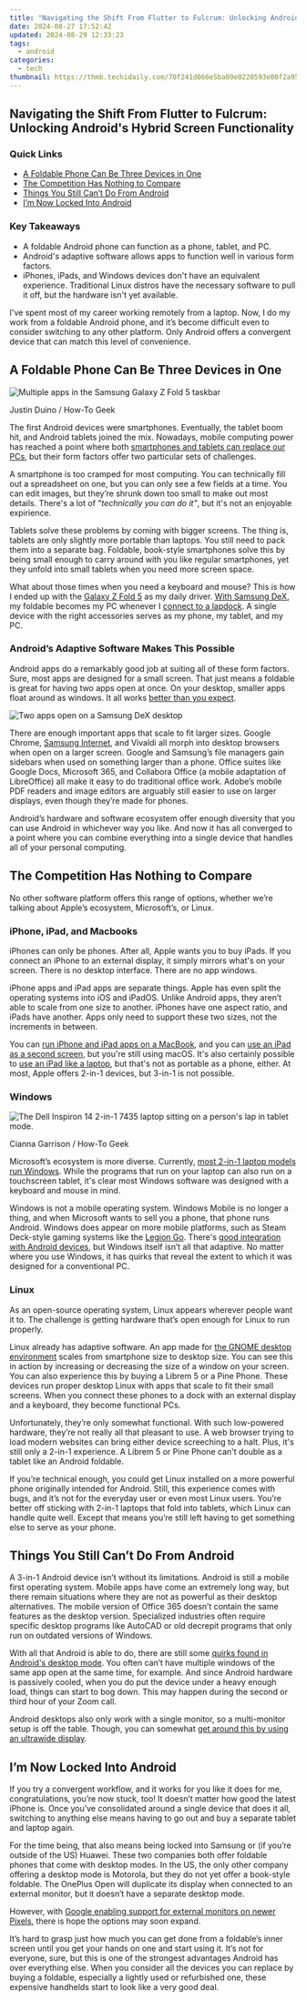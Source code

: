 ```yaml
---
title: "Navigating the Shift From Flutter to Fulcrum: Unlocking Android's Hybrid Screen Functionality"
date: 2024-08-27 17:52:42
updated: 2024-08-29 12:33:23
tags:
  - android
categories:
  - tech
thumbnail: https://thmb.techidaily.com/70f241d066e5ba09e0220593e00f2a957d64d581fb486617b19976fb6093a216.jpg
---
```


## Navigating the Shift From Flutter to Fulcrum: Unlocking Android's Hybrid Screen Functionality

### Quick Links

* [​A Foldable Phone Can Be Three Devices in One](https://ai-video-editing.techidaily.com/new-2024-approved-are-you-curious-about-finding-a-good-iphone-slow-motion-app-discover-the-top-rated-applications-in-the-market-that-will-help-you-create-th/)
* [​The Competition Has Nothing to Compare](https://video-screen-grab.techidaily.com/new-in-2024-seize-your-online-sessions-the-ultimate-browser-recording-tools-list/)
* [​Things You Still Can’t Do From Android](https://some-approaches.techidaily.com/2024-approved-the-perfect-pathway-insta-to-tiktok-junction/)
* [I’m Now Locked Into Android](https://buynow-help.techidaily.com/minecraft-review-the-ultimate-all-ages-sandbox/)

### Key Takeaways

* A foldable Android phone can function as a phone, tablet, and PC.
* Android's adaptive software allows apps to function well in various form factors.
* iPhones, iPads, and Windows devices don't have an equivalent experience. Traditional Linux distros have the necessary software to pull it off, but the hardware isn't yet available.

 I've spent most of my career working remotely from a laptop. Now, I do my work from a foldable Android phone, and it’s become difficult even to consider switching to any other platform. Only Android offers a convergent device that can match this level of convenience.

##  ​A Foldable Phone Can Be Three Devices in One

![Multiple apps in the Samsung Galaxy Z Fold 5 taskbar](https://static1.howtogeekimages.com/wordpress/wp-content/uploads/wm/2023/08/multiple-apps-in-the-samsung-galaxy-z-fold-5-taskbar.jpg) 

Justin Duino / How-To Geek

 The first Android devices were smartphones. Eventually, the tablet boom hit, and Android tablets joined the mix. Nowadays, mobile computing power has reached a point where both [smartphones and tablets can replace our PCs](https://location-social.techidaily.com/simple-and-effective-ways-to-change-your-country-on-youtube-app-of-your-honor-90-gt-drfone-by-drfone-virtual-android/), but their form factors offer two particular sets of challenges.

 A smartphone is too cramped for most computing. You can technically fill out a spreadsheet on one, but you can only see a few fields at a time. You can edit images, but they’re shrunk down too small to make out most details. There's a lot of "_technically you can do it"_, but it's not an enjoyable expirience.

 Tablets solve these problems by coming with bigger screens. The thing is, tablets are only slightly more portable than laptops. You still need to pack them into a separate bag. Foldable, book-style smartphones solve this by being small enough to carry around with you like regular smartphones, yet they unfold into small tablets when you need more screen space.

 What about those times when you need a keyboard and mouse? This is how I ended up with the [Galaxy Z Fold 5](https://android-transfer.techidaily.com/in-2024-two-ways-to-sync-contacts-from-infinix-note-30-to-gmail-drfone-by-drfone-transfer-from-android-transfer-from-android/) as my daily driver. [With Samsung DeX](https://youtube-sure.techidaily.com/into-the-world-of-chroma-keying-youtubes-guide-to-green-screens-for-2024/), my foldable becomes my PC whenever I [connect to a lapdock](https://apple-account.techidaily.com/in-2024-how-to-reset-apple-id-and-apple-password-from-apple-iphone-15-plus-by-drfone-ios/). A single device with the right accessories serves as my phone, my tablet, and my PC.

###  Android’s Adaptive Software Makes This Possible

 Android apps do a remarkably good job at suiting all of these form factors. Sure, most apps are designed for a small screen. That just means a foldable is great for having two apps open at once. On your desktop, smaller apps float around as windows. It all works [better than you expect](https://activate-lock.techidaily.com/in-2024-icloud-unlocker-download-unlock-icloud-lock-for-your-iphone-6-by-drfone-ios/).

![Two apps open on a Samsung DeX desktop](https://static1.howtogeekimages.com/wordpress/wp-content/uploads/2024/03/samsung-dex-windows.jpg) 

 There are enough important apps that scale to fit larger sizes. Google Chrome, [Samsung Internet](https://on-screen-recording.techidaily.com/new-streamline-your-screen-captures-with-4-methods/), and Vivaldi all morph into desktop browsers when open on a larger screen. Google and Samsung’s file managers gain sidebars when used on something larger than a phone. Office suites like Google Docs, Microsoft 365, and Collabora Office (a mobile adaptation of LibreOffice) all make it easy to do traditional office work. Adobe’s mobile PDF readers and image editors are arguably still easier to use on larger displays, even though they’re made for phones.

 Android’s hardware and software ecosystem offer enough diversity that you can use Android in whichever way you like. And now it has all converged to a point where you can combine everything into a single device that handles all of your personal computing.

##  ​The Competition Has Nothing to Compare

 No other software platform offers this range of options, whether we’re talking about Apple’s ecosystem, Microsoft’s, or Linux.

###  iPhone, iPad, and Macbooks

 iPhones can only be phones. After all, Apple wants you to buy iPads. If you connect an iPhone to an external display, it simply mirrors what's on your screen. There is no desktop interface. There are no app windows.

 iPhone apps and iPad apps are separate things. Apple has even split the operating systems into iOS and iPadOS. Unlike Android apps, they aren’t able to scale from one size to another. iPhones have one aspect ratio, and iPads have another. Apps only need to support these two sizes, not the increments in between.

 You can [run iPhone and iPad apps on a MacBook](https://fox-blue.techidaily.com/updated-in-2024-avoid-the-spinning-room-top-5-vr-motion-control-techniques/), and you can [use an iPad as a second screen](https://win-dash.techidaily.com/quick-start-obtaining-and-setting-up-hp-laserjet-pro-m402n-driver-on-your-pc-with-windows/), but you're still using macOS. It's also certainly possible to [use an iPad like a laptop](https://win-dash.techidaily.com/1722972482843-corsair-void-pro-windows-driver-download-and-installation-made-simple/), but that's not as portable as a phone, either. At most, Apple offers 2-in-1 devices, but 3-in-1 is not possible.

###  Windows

![The Dell Inspiron 14 2-in-1 7435 laptop sitting on a person's lap in tablet mode.](https://static1.howtogeekimages.com/wordpress/wp-content/uploads/2023/09/tablet-mode-3.jpg) 

Cianna Garrison / How-To Geek

 Microsoft’s ecosystem is more diverse. Currently, [most 2-in-1 laptop models run Windows](https://tech-recovery.techidaily.com/solving-the-reset-failed-there-was-an-error-message-on-windows/). While the programs that run on your laptop can also run on a touchscreen tablet, it's clear most Windows software was designed with a keyboard and mouse in mind.

 Windows is not a mobile operating system. Windows Mobile is no longer a thing, and when Microsoft wants to sell you a phone, that phone runs Android. Windows does appear on more mobile platforms, such as Steam Deck-style gaming systems like the [Legion Go](https://buynow-help.techidaily.com/wire-free-wonderment-the-allure-of-m06-headphones/). There's [good integration with Android devices](https://desktop-recording.techidaily.com/in-2024-zoom-savvy-key-techniques-for-clear-and-confident-remote-conversations/), but Windows itself isn’t all that adaptive. No matter where you use Windows, it has quirks that reveal the extent to which it was designed for a conventional PC.

###  Linux

 As an open-source operating system, Linux appears wherever people want it to. The challenge is getting hardware that’s open enough for Linux to run properly.

 Linux already has adaptive software. An app made for [the GNOME desktop environment](https://some-guidance.techidaily.com/new-the-complete-vivacut-overview-editors-deep-dive/) scales from smartphone size to desktop size. You can see this in action by increasing or decreasing the size of a window on your screen. You can also experience this by buying a Librem 5 or a Pine Phone. These devices run proper desktop Linux with apps that scale to fit their small screens. When you connect these phones to a dock with an external display and a keyboard, they become functional PCs.

 Unfortunately, they’re only somewhat functional. With such low-powered hardware, they’re not really all that pleasant to use. A web browser trying to load modern websites can bring either device screeching to a halt. Plus, it's still only a 2-in-1 experience. A Librem 5 or Pine Phone can't double as a tablet like an Android foldable.

 If you’re technical enough, you could get Linux installed on a more powerful phone originally intended for Android. Still, this experience comes with bugs, and it’s not for the everyday user or even most Linux users. You’re better off sticking with 2-in-1 laptops that fold into tablets, which Linux can handle quite well. Except that means you’re still left having to get something else to serve as your phone.

##  ​Things You Still Can’t Do From Android

 A 3-in-1 Android device isn’t without its limitations. Android is still a mobile first operating system. Mobile apps have come an extremely long way, but there remain situations where they are not as powerful as their desktop alternatives. The mobile version of Office 365 doesn’t contain the same features as the desktop version. Specialized industries often require specific desktop programs like AutoCAD or old decrepit programs that only run on outdated versions of Windows.

 With all that Android is able to do, there are still some [quirks found in Android's desktop mode](https://remote-screen-capture.techidaily.com/how-to-do-screen-recording-on-iphone-easily-for-2024/). You often can’t have multiple windows of the same app open at the same time, for example. And since Android hardware is passively cooled, when you do put the device under a heavy enough load, things can start to bog down. This may happen during the second or third hour of your Zoom call.

 Android desktops also only work with a single monitor, so a multi-monitor setup is off the table. Though, you can somewhat [get around this by using an ultrawide display](https://snapchat-videos.techidaily.com/in-2024-the-perfect-method-for-saving-camera-images-on-snapchat/).

##  I’m Now Locked Into Android

 If you try a convergent workflow, and it works for you like it does for me, congratulations, you’re now stuck, too! It doesn’t matter how good the latest iPhone is. Once you’ve consolidated around a single device that does it all, switching to anything else means having to go out and buy a separate tablet and laptop again.

 For the time being, that also means being locked into Samsung or (if you’re outside of the US) Huawei. These two companies both offer foldable phones that come with desktop modes. In the US, the only other company offering a desktop mode is Motorola, but they do not yet offer a book-style foldable. The OnePlus Open will duplicate its display when connected to an external monitor, but it doesn’t have a separate desktop mode.

 However, with [Google enabling support for external monitors on newer Pixels](https://youtube-video-recordings.techidaily.com/unleashing-the-full-potential-of-your-channel-in-studio/), there is hope the options may soon expand.

 It’s hard to grasp just how much you can get done from a foldable’s inner screen until you get your hands on one and start using it. It’s not for everyone, sure, but this is one of the strongest advantages Android has over everything else. When you consider all the devices you can replace by buying a foldable, especially a lightly used or refurbished one, these expensive handhelds start to look like a very good deal.

<ins class="adsbygoogle"
     style="display:block"
     data-ad-format="autorelaxed"
     data-ad-client="ca-pub-7571918770474297"
     data-ad-slot="1223367746"></ins>



<ins class="adsbygoogle"
     style="display:block"
     data-ad-client="ca-pub-7571918770474297"
     data-ad-slot="8358498916"
     data-ad-format="auto"
     data-full-width-responsive="true"></ins>
